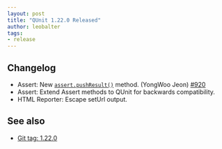 ```yaml
---
layout: post
title: "QUnit 1.22.0 Released"
author: leobalter
tags:
- release
---
```


## Changelog

* Assert: New [`assert.pushResult()`](http://localhost:4000/api/assert/pushResult/) method. (YongWoo Jeon) [#920](https://github.com/qunitjs/qunit/pull/920)
* Assert: Extend Assert methods to QUnit for backwards compatibility.
* HTML Reporter: Escape setUrl output.

## See also

* [Git tag: 1.22.0](https://github.com/qunitjs/qunit/releases/tag/1.22.0)
